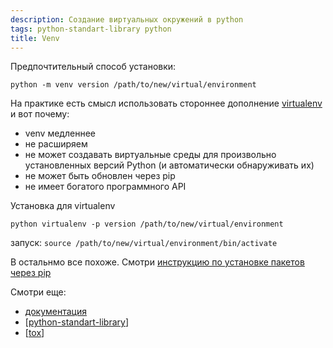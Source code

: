```yaml
---
description: Создание виртуальных окружений в python
tags: python-standart-library python
title: Venv
---
```

Предпочтительный способ установки:

`python -m venv version /path/to/new/virtual/environment`

На практике есть смысл использовать стороннее дополнение [virtualenv](https://virtualenv.pypa.io/en/latest/) и вот почему:

- venv медленнее
- не расширяем
- не может создавать виртуальные среды для произвольно установленных версий Python (и автоматически обнаруживать их)
- не может быть обновлен через pip
- не имеет богатого программного API

Установка для virtualenv

`python virtualenv -p version /path/to/new/virtual/environment`

запуск: `source /path/to/new/virtual/environment/bin/activate`

В остальнмо все похоже. Смотри [инструкцию по установке пакетов через pip](https://packaging.python.org/en/latest/guides/installing-using-pip-and-virtual-environments/#creating-a-virtual-environment)

Смотри еще:

- [документация](https://docs.python.org/3/library/venv.html)
- [[python-standart-library]]
- [[tox]]

[//begin]: # "Autogenerated link references for markdown compatibility"
[python-standart-library]: ../lists/python-standart-library "Стандартная библиотека python и полезные ресурсы"
[tox]: tox "Tox"
[//end]: # "Autogenerated link references"